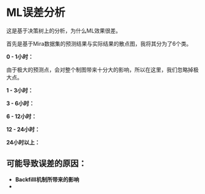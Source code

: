 # ML误差分析

这是基于决策树上的分析，为什么ML效果很差。

首先是基于Mira数据集的预测结果与实际结果的散点图，我将其分为了6个类。

**0 - 1小时：**

由于极大的预测点，会对整个制图带来十分大的影响，所以在这里，我们忽略掉极大点。

**1 - 3小时：**

**3 - 6小时：**

**6 - 12小时：**

**12 - 24小时：**

**24小时以上：**

## 可能导致误差的原因：

- **Backfilll机制所带来的影响**
- 

